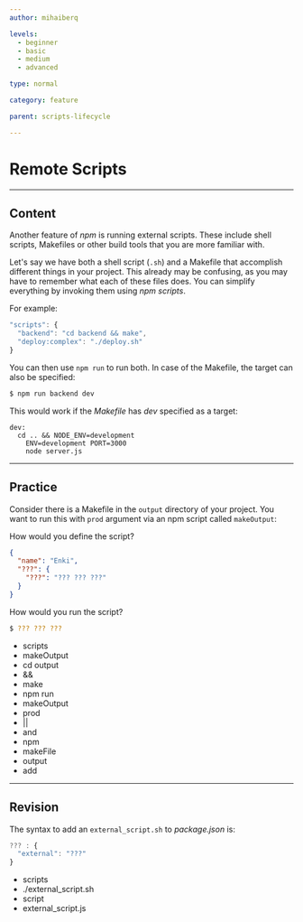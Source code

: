 ```yaml
---
author: mihaiberq

levels:
  - beginner
  - basic
  - medium
  - advanced

type: normal

category: feature

parent: scripts-lifecycle

---
```

# Remote Scripts

---
## Content

Another feature of *npm* is running external scripts. These include shell scripts, Makefiles or other build tools that you are more familiar with.

Let's say we have both a shell script (`.sh`) and a Makefile that accomplish different things in your project. This already may be confusing, as you may have to remember what each of these files does. You can simplify everything by invoking them using *npm scripts*.

For example:

```javascript
"scripts": {
  "backend": "cd backend && make",
  "deploy:complex": "./deploy.sh"
}
```

You can then use `npm run` to run both. In case of the Makefile, the target can also be specified:

```bash
$ npm run backend dev
```

This would work if the *Makefile* has *dev* specified as a target:

```text
dev:
  cd .. && NODE_ENV=development
    ENV=development PORT=3000
    node server.js
```

---
## Practice

Consider there is a Makefile in the `output` directory of your project. You want to run this with `prod` argument via an npm script called `makeOutput`:

How would you define the script?

```json
{
  "name": "Enki",
  "???": {
    "???": "??? ??? ???"
  }
}
```

How would you run the script?

```bash
$ ??? ??? ???
```

* scripts
* makeOutput
* cd output
* &&
* make
* npm run
* makeOutput
* prod
* ||
* and
* npm
* makeFile
* output
* add 

---
## Revision

The syntax to add an `external_script.sh` to *package.json* is:

```javascript
??? : {
  "external": "???"
}
```

* scripts
* ./external_script.sh
* script
* external_script.js
